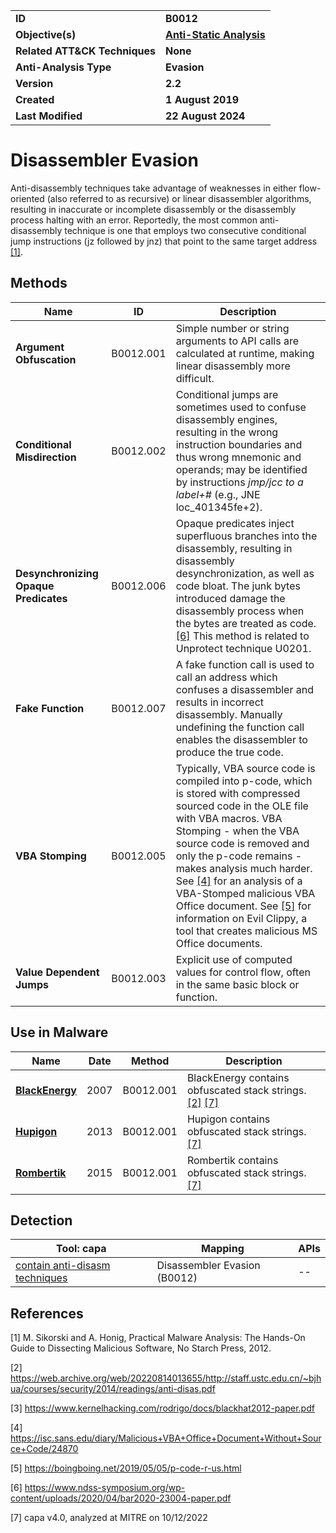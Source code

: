 <table>
<tr>
<td><b>ID</b></td>
<td><b>B0012</b></td>
</tr>
<tr>
<td><b>Objective(s)</b></td>
<td><b><a href="../anti-static-analysis">Anti-Static Analysis</a></b></td>
</tr>
<tr>
<td><b>Related ATT&CK Techniques</b></td>
<td><b>None</b></td>
</tr>
<tr>
<td><b>Anti-Analysis Type</b></td>
<td><b>Evasion</b></td>
</tr>
<tr>
<td><b>Version</b></td>
<td><b>2.2</b></td>
</tr>
<tr>
<td><b>Created</b></td>
<td><b>1 August 2019</b></td>
</tr>
<tr>
<td><b>Last Modified</b></td>
<td><b>22 August 2024</b></td>
</tr>
</table>

# Disassembler Evasion

Anti-disassembly techniques take advantage of weaknesses in either flow-oriented (also referred to as recursive) or linear disassembler algorithms, resulting in inaccurate or incomplete disassembly or the disassembly process halting with an error. Reportedly, the most common anti-disassembly technique is one that employs two consecutive conditional jump instructions (jz followed by jnz) that point to the same target address [[1]](#1).

## Methods

|Name|ID|Description|
|---|---|---|
|**Argument Obfuscation**|B0012.001|Simple number or string arguments to API calls are calculated at runtime, making linear disassembly more difficult.|
|**Conditional Misdirection**|B0012.002|Conditional jumps are sometimes used to confuse disassembly engines, resulting in the wrong instruction boundaries and thus wrong mnemonic and operands; may be identified by instructions *jmp/jcc to a label+#* (e.g., JNE loc_401345fe+2).|
|**Desynchronizing Opaque Predicates**|B0012.006|Opaque predicates inject superfluous branches into the disassembly, resulting in disassembly desynchronization, as well as code bloat. The junk bytes introduced damage the disassembly process when the bytes are treated as code. [[6]](#6) This method is related to Unprotect technique U0201.|
|**Fake Function**|B0012.007|A fake function call is used to call an address which confuses a disassembler and results in incorrect disassembly. Manually undefining the function call enables the disassembler to produce the true code.|
|**VBA Stomping**|B0012.005|Typically, VBA source code is compiled into p-code, which is stored with compressed sourced code in the OLE file with VBA macros. VBA Stomping - when the VBA source code is removed and only the p-code remains - makes analysis much harder. See [[4]](#4) for an analysis of a VBA-Stomped malicious VBA Office document. See [[5]](#5) for information on Evil Clippy, a tool that creates malicious MS Office documents.|
|**Value Dependent Jumps**|B0012.003|Explicit use of computed values for control flow, often in the same basic block or function.|

## Use in Malware

|Name|Date|Method|Description|
|---|---|---|---|
|[**BlackEnergy**](../xample-malware/blackenergy.md)|2007|B0012.001|BlackEnergy contains obfuscated stack strings. [[2]](#2) [[7]](#7)|
|[**Hupigon**](../xample-malware/hupigon.md)|2013|B0012.001|Hupigon contains obfuscated stack strings. [[7]](#7)|
|[**Rombertik**](../xample-malware/rombertik.md)|2015|B0012.001|Rombertik contains obfuscated stack strings. [[7]](#7)|

## Detection

|Tool: capa|Mapping|APIs|
|---|---|---|
|[contain anti-disasm techniques](https://github.com/mandiant/capa-rules/blob/master/anti-analysis/anti-disasm/contain-anti-disasm-techniques.yml)|Disassembler Evasion (B0012)|--|

## References

<a name="1">[1]</a> M. Sikorski and A. Honig, Practical Malware Analysis: The Hands-On Guide to Dissecting Malicious Software, No Starch Press, 2012.

<a name="2">[2]</a> https://web.archive.org/web/20220814013655/http://staff.ustc.edu.cn/~bjhua/courses/security/2014/readings/anti-disas.pdf

<a name="3">[3]</a> https://www.kernelhacking.com/rodrigo/docs/blackhat2012-paper.pdf

<a name="4">[4]</a> https://isc.sans.edu/diary/Malicious+VBA+Office+Document+Without+Source+Code/24870

<a name="5">[5]</a> https://boingboing.net/2019/05/05/p-code-r-us.html

<a name="6">[6]</a> https://www.ndss-symposium.org/wp-content/uploads/2020/04/bar2020-23004-paper.pdf

<a name="7">[7]</a> capa v4.0, analyzed at MITRE on 10/12/2022

